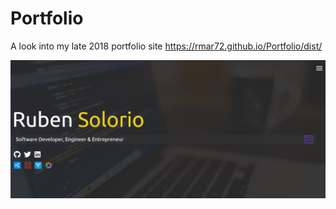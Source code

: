 # Portfolio

A look into my late 2018 portfolio site
https://rmar72.github.io/Portfolio/dist/

<img src="https://github.com/rmar72/Portfolio/blob/master/dist/img/portfolio%20entry.PNG" />
